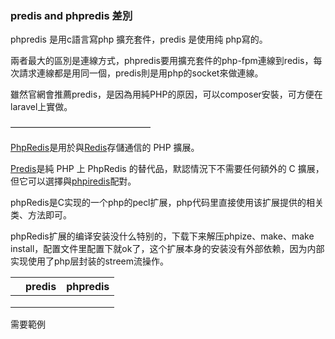 ### predis and phpredis 差別



phpredis 是用c語言寫php 擴充套件，predis 是使用纯 php寫的。

兩者最大的區別是連線方式，phpredis要用擴充套件的php-fpm連線到redis，每次請求連線都是用同一個，predis則是用php的socket來做連線。

雖然官網會推薦predis，是因為用純PHP的原因，可以composer安裝，可方便在laravel上實做。





————————————————

[PhpRedis](https://github.com/phpredis/phpredis)是用於與[Redis](https://redis.io/)存儲通信的 PHP 擴展。

[Predis](https://github.com/nrk/predis)是純 PHP 上 PhpRedis 的替代品，默認情況下不需要任何額外的 C 擴展，但它可以選擇與[phpiredis](https://github.com/nrk/phpiredis)配對。

phpRedis是C实现的一个php的pecl扩展，php代码里直接使用该扩展提供的相关类、方法即可。

phpRedis扩展的编译安装没什么特别的，下载下来解压phpize、make、make install，配置文件里配置下就ok了，这个扩展本身的安装没有外部依赖，因为内部实现使用了php层封装的streem流操作。

|      | predis | phpredis |
| ---- | ------ | -------- |
|      |        |          |
|      |        |          |
|      |        |          |



需要範例
